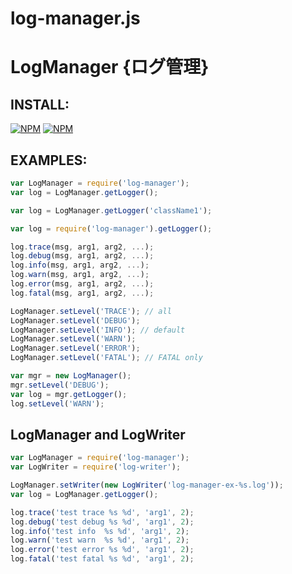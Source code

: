 # log-manager.js

# LogManager {ログ管理}


## INSTALL:

[![NPM](https://nodei.co/npm/log-manager.png?downloads=true&downloadRank=true&stars=true)](https://nodei.co/npm/log-manager/)
[![NPM](https://nodei.co/npm-dl/log-manager.png?height=2)](https://nodei.co/npm/log-manager/)


## EXAMPLES:

```js
var LogManager = require('log-manager');
var log = LogManager.getLogger();

var log = LogManager.getLogger('className1');

var log = require('log-manager').getLogger();

log.trace(msg, arg1, arg2, ...);
log.debug(msg, arg1, arg2, ...);
log.info(msg, arg1, arg2, ...);
log.warn(msg, arg1, arg2, ...);
log.error(msg, arg1, arg2, ...);
log.fatal(msg, arg1, arg2, ...);

LogManager.setLevel('TRACE'); // all
LogManager.setLevel('DEBUG');
LogManager.setLevel('INFO'); // default
LogManager.setLevel('WARN');
LogManager.setLevel('ERROR');
LogManager.setLevel('FATAL'); // FATAL only

var mgr = new LogManager();
mgr.setLevel('DEBUG');
var log = mgr.getLogger();
log.setLevel('WARN');
```


## LogManager and LogWriter

```js
var LogManager = require('log-manager');
var LogWriter = require('log-writer');

LogManager.setWriter(new LogWriter('log-manager-ex-%s.log'));
var log = LogManager.getLogger();

log.trace('test trace %s %d', 'arg1', 2);
log.debug('test debug %s %d', 'arg1', 2);
log.info('test info  %s %d', 'arg1', 2);
log.warn('test warn  %s %d', 'arg1', 2);
log.error('test error %s %d', 'arg1', 2);
log.fatal('test fatal %s %d', 'arg1', 2);
```
